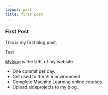 ```yaml
---
layout: post
title: first post
---
```


### First Post

This is my first blog post. 

Test

[Myblog](http://jingyumarcellee.github.io/) is the URL of my website. 

* One commit per day.
* Get used to the Vim environment.
* Complete Machine Learning online courses.
* Upload sideprojects to my blog.
   